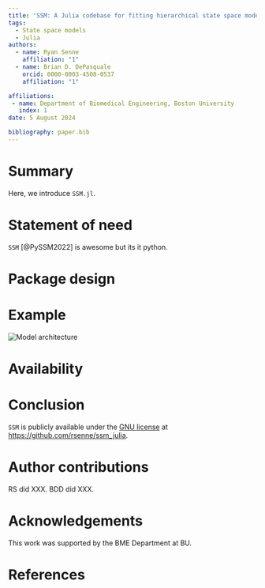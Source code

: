```yaml
---
title: 'SSM: A Julia codebase for fitting hierarchical state space models'
tags:
  - State space models
  - Julia
authors:
  - name: Ryan Senne
    affiliation: "1"
  - name: Brian D. DePasquale
    orcid: 0000-0003-4508-0537
    affiliation: "1"

affiliations:
 - name: Department of Biomedical Engineering, Boston University
   index: 1
date: 5 August 2024

bibliography: paper.bib
---
```


# Summary

Here, we introduce ``SSM.jl``.

# Statement of need

`SSM` [@PySSM2022] is awesome but its it python.

# Package design

# Example

![Model architecture](model.png)

# Availability

# Conclusion

``SSM`` is publicly available under the [GNU license](https://github.com/rsenne/ssm_julia/blob/main/LICENSE) at <https://github.com/rsenne/ssm_julia>.

# Author contributions

RS did XXX. BDD did XXX.

# Acknowledgements

This work was supported by the BME Department at BU.

# References
